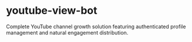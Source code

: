 # youtube-view-bot
Complete YouTube channel growth solution featuring authenticated profile management and natural engagement distribution.
